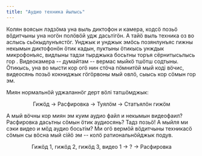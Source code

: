 ```yaml
---
title: "Аудио техника йылысь"
---
```


Колян воясын лэдзӧма уна выль диктофон и камера, кодсӧ позьӧ вӧдитчыны уна ногӧн полӧвӧй удж дасьтігӧн. А тайӧ выль техника оз во аслысь сьӧкыдлунъястӧг. Унджык и унджык эмӧсь позянлунъяс гижны некымын диктофонӧн ӧтик кадын, пуктыны ӧтикысь унждык микрофонъяс, видлыны тадзи тырджыка босьтны торъя сёрнитысьлысь гор . Видеокамера -- думайтам -- вермас мыйкӧ тшӧтш содтыны. Ӧтикысь, уна во мысти кор огӧ нин стӧча пӧмнитӧй мый коді вӧчис, видеосянь позьӧ кокниджык гӧгӧрвоны мый овлӧ, сыысь кор сӧмын гор эм. 

Миян нормальнӧй уджаланнӧг дерт вӧлі татшӧмджык:

<center>
Гижӧд
→
Расфировка
→
Туялӧм
→
Статъялӧн гижӧм
</center>

А мый вӧчны кор миян эм куим аудио файл и некымын видеофаил? Расфировка дасьтны сӧмын ӧтик аудиосянь? Тадз позьӧ! А мыйля ми сэки видео и мӧд аудио босьтім? Ми огӧ вермӧй вӧдитчыны техникасӧ сӧмын сы вӧсна мый сійӧ эм -- колӧ ратиональнӧйджык подув.

<center>
Гижӧд 1, гижӧд 2, гижӧд 3, видео 1
→
?
→
Расфировка
</center>